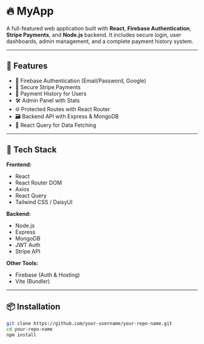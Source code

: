 # 🔥 MyApp

A full-featured web application built with **React**, **Firebase Authentication**, **Stripe Payments**, and **Node.js** backend. It includes secure login, user dashboards, admin management, and a complete payment history system.

---

## 🚀 Features

- 🔐 Firebase Authentication (Email/Password, Google)
- 🧾 Secure Stripe Payments
- 📜 Payment History for Users
- 🛠 Admin Panel with Stats
- 🌐 Protected Routes with React Router
- 🗃 Backend API with Express & MongoDB
- 🧠 React Query for Data Fetching

---

## 🧪 Tech Stack

**Frontend:**
- React
- React Router DOM
- Axios
- React Query
- Tailwind CSS / DaisyUI

**Backend:**
- Node.js
- Express
- MongoDB
- JWT Auth
- Stripe API

**Other Tools:**
- Firebase (Auth & Hosting)
- Vite (Bundler)

---

## 📦 Installation

```bash
git clone https://github.com/your-username/your-repo-name.git
cd your-repo-name
npm install
